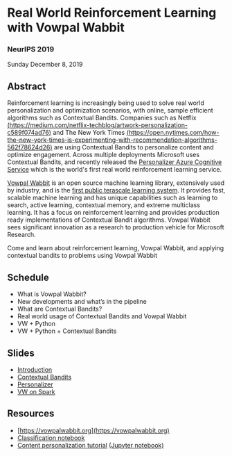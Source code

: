 # Real World Reinforcement Learning with Vowpal Wabbit

### NeurIPS 2019
Sunday December 8, 2019  

## Abstract
Reinforcement learning is increasingly being used to solve real world personalization and optimization scenarios, with online, sample efficient algorithms such as Contextual Bandits. Companies such as Netflix [(https://medium.com/netflix-techblog/artwork-personalization-c589f074ad76)](https://medium.com/netflix-techblog/artwork-personalization-c589f074ad76) and The New York Times [(https://open.nytimes.com/how-the-new-york-times-is-experimenting-with-recommendation-algorithms-562f78624d26)](https://open.nytimes.com/how-the-new-york-times-is-experimenting-with-recommendation-algorithms-562f78624d26) are using Contextual Bandits to personalize content and optimize engagement. Across multiple deployments Microsoft uses Contextual Bandits, and recently released the [Personalizer Azure Cognitive Service](http://aka.ms/personalizer) which is the world's first real world reinforcement learning service.

[Vowpal Wabbit](https://vowpalwabbit.org) is an open source machine learning library, extensively used by industry, and is the [first public terascale learning system](https://arxiv.org/abs/1110.4198). It provides fast, scalable machine learning and has unique capabilities such as learning to search, active learning, contextual memory, and extreme multiclass learning. It has a focus on reinforcement learning and provides production ready implementations of Contextual Bandit algorithms. Vowpal Wabbit sees significant innovation as a research to production vehicle for Microsoft Research.

Come and learn about reinforcement learning, Vowpal Wabbit, and applying contextual bandits to problems using Vowpal Wabbit

## Schedule

- What is Vowpal Wabbit?
- New developments and what’s in the pipeline
- What are Contextual Bandits?
- Real world usage of Contextual Bandits and Vowpal Wabbit
- VW + Python
- VW + Python + Contextual Bandits 

## Slides
- [Introduction](https://github.com/VowpalWabbit/workshop/blob/master/neurips2019/intro.pdf)
- [Contextual Bandits](https://github.com/VowpalWabbit/workshop/blob/master/neurips2019/contextual_bandits.pdf)
- [Personalizer](https://github.com/VowpalWabbit/workshop/blob/master/neurips2019/personalizer.pdf)
- [VW on Spark](https://github.com/VowpalWabbit/workshop/blob/master/neurips2019/VW_on_Spark.pdf)

## Resources
- [https://vowpalwabbit.org](https://vowpalwabbit.org)
- [Classification notebook](https://mybinder.org/v2/gh/VowpalWabbit/jupyter-notebooks/master?filepath=VW%20classification%20tutorial.ipynb)
- [Content personalization tutorial](https://vowpalwabbit.org/tutorials/cb_simulation.html) [(Jupyter notebook)](https://mybinder.org/v2/gh/VowpalWabbit/jupyter-notebooks/master?filepath=Simulating_a_news_personalization_scenario_using_Contextual_Bandits.ipynb)
